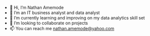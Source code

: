 - 👋 Hi, I’m Nathan Amemode
- 👀 I’m an IT business analyst and data analyst
- 🌱 I’m currently learning and improving on my data analytics skill set
- 💞️ I’m looking to collaborate on projects
- 📫 You can reach me nathan.amemode@yahoo.com

<!---
Nathan149/Nathan149 is a ✨ special ✨ repository because its `README.md` (this file) appears on your GitHub profile.
You can click the Preview link to take a look at your changes.
--->
